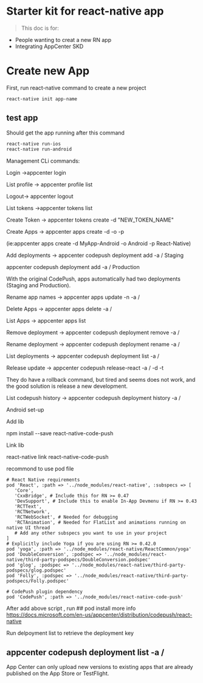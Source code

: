 # Starter kit for react-native app

> This doc is for:

- People wanting to creat a new RN app
- Integrating AppCenter SKD

# Create new App

>

First, run react-native command to create a new project

```sh
react-native init app-name
```

## test app

Should get the app running after this command 

```sh
react-native run-ios
react-native run-android
```




Management CLi commands:

Login ->appcenter login

List profile -> appcenter profile list

Logout-> appcenter logout

List tokens ->appcenter tokens list

Create Token -> appcenter tokens create -d "NEW_TOKEN_NAME"

Create Apps -> appcenter apps create -d <appDisplayName> -o <operatingSystem>  -p <platform> 
 
 (ie:appcenter apps create -d MyApp-Android -o Android -p React-Native)
 
Add deployments -> appcenter codepush deployment add -a <ownerName>/<appName> Staging
 
 
appcenter codepush deployment add -a <ownerName>/<appName> Production
                
With the original CodePush, apps automatically had two deployments (Staging and Production). 
  
Rename app names -> appcenter apps update -n <newName> -a <ownerName>/<appName>
 
Delete Apps -> appcenter apps delete -a <ownerName>/<appName>
 
List Apps -> appcenter apps list

Remove deployment -> appcenter codepush deployment remove -a <ownerName>/<appName> <deploymentName>
 
Rename deployment -> appcenter codepush deployment rename -a <ownerName>/<appName> <deploymentName> <newDeploymentName>
 
List deployments -> appcenter codepush deployment list -a <ownerName>/<appName>
 
Release update -> appcenter codepush release-react -a <ownerName>/<appName> -d <deploymentName> -t <targetBinaryVersion> 

They do have a rollback command, but tired and seems does not work, and the good solution is release a new development.

List codepush history -> appcenter codepush deployment history -a <ownerName>/<appName> <deploymentName>



Android set-up

Add lib 

npm install --save react-native-code-push

Link lib

react-native link react-native-code-push

recommond to use pod file

```
# React Native requirements
pod 'React', :path => '../node_modules/react-native', :subspecs => [
   'Core',
   'CxxBridge', # Include this for RN >= 0.47
   'DevSupport', # Include this to enable In-App Devmenu if RN >= 0.43
   'RCTText',
   'RCTNetwork',
   'RCTWebSocket', # Needed for debugging
   'RCTAnimation', # Needed for FlatList and animations running on native UI thread
   # Add any other subspecs you want to use in your project
]
# Explicitly include Yoga if you are using RN >= 0.42.0
pod 'yoga', :path => '../node_modules/react-native/ReactCommon/yoga'
pod 'DoubleConversion', :podspec => '../node_modules/react-native/third-party-podspecs/DoubleConversion.podspec'
pod 'glog', :podspec => '../node_modules/react-native/third-party-podspecs/glog.podspec'
pod 'Folly', :podspec => '../node_modules/react-native/third-party-podspecs/Folly.podspec'

# CodePush plugin dependency
pod 'CodePush', :path => '../node_modules/react-native-code-push'
```
After add above script , run ## pod install
 more info https://docs.microsoft.com/en-us/appcenter/distribution/codepush/react-native
 
 Run delpoyment list to retrieve the deployment key
  ## appcenter codepush deployment list -a <ownerName>/<appName>  
 
 App Center can only upload new versions to existing apps that are already published on the App Store or TestFlight.
